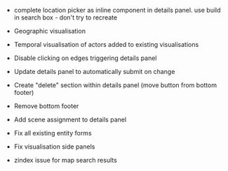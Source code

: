 - complete location picker as inline component in details panel. use build in search box - don't try to recreate


- Geographic visualisation
- Temporal visualisation of actors added to existing visualisations

- Disable clicking on edges triggering details panel
- Update details panel to automatically submit on change
- Create "delete" section within details panel (move button from bottom footer)
- Remove bottom footer
- Add scene assignment to details panel
- Fix all existing entity forms
- Fix visualisation side panels
- zindex issue for map search results
